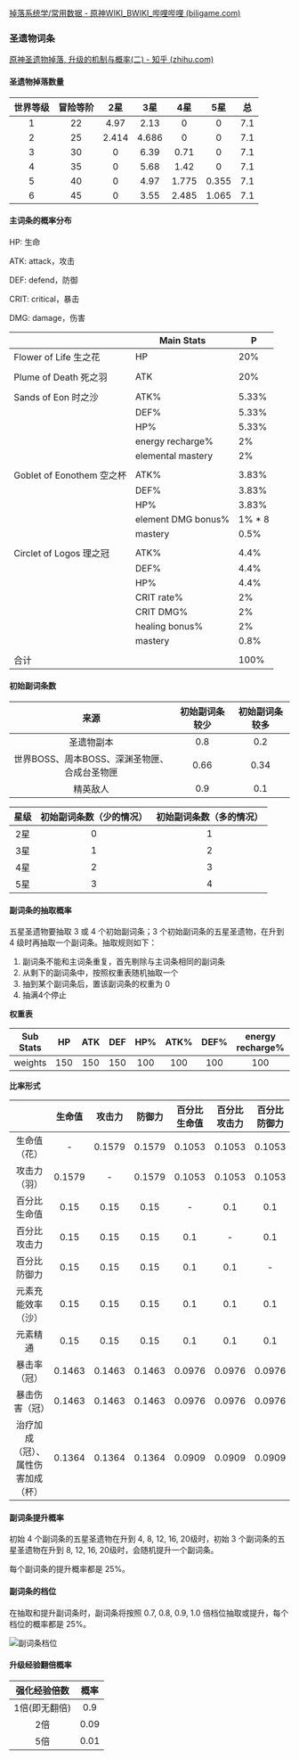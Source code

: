 [掉落系统学/常用数据 - 原神WIKI_BWIKI_哔哩哔哩 (biligame.com)](https://wiki.biligame.com/ys/掉落系统学/常用数据#天赋书副本奖励)

### 圣遗物词条

[原神圣遗物掉落, 升级的机制与概率(二) - 知乎 (zhihu.com)](https://zhuanlan.zhihu.com/p/566981614)



#### 圣遗物掉落数量

| 世界等级 | 冒险等阶 |  2星  |  3星  |  4星  |  5星  |  总  |
| :------: | :------: | :---: | :---: | :---: | :---: | :--: |
|    1     |    22    | 4.97  | 2.13  |   0   |   0   | 7.1  |
|    2     |    25    | 2.414 | 4.686 |   0   |   0   | 7.1  |
|    3     |    30    |   0   | 6.39  | 0.71  |   0   | 7.1  |
|    4     |    35    |   0   | 5.68  | 1.42  |   0   | 7.1  |
|    5     |    40    |   0   | 4.97  | 1.775 | 0.355 | 7.1  |
|    6     |    45    |   0   | 3.55  | 2.485 | 1.065 | 7.1  |



#### 主词条的概率分布

HP: 生命

ATK: attack，攻击

DEF: defend，防御

CRIT: critical，暴击

DMG: damage，伤害



|                           | Main Stats         | P      |
| ------------------------- | ------------------ | ------ |
| Flower of Life 生之花     | HP                 | 20%    |
|                           |                    |        |
| Plume of Death 死之羽     | ATK                | 20%    |
|                           |                    |        |
| Sands of Eon 时之沙       | ATK%               | 5.33%  |
|                           | DEF%               | 5.33%  |
|                           | HP%                | 5.33%  |
|                           | energy recharge%   | 2%     |
|                           | elemental mastery  | 2%     |
|                           |                    |        |
| Goblet of Eonothem 空之杯 | ATK%               | 3.83%  |
|                           | DEF%               | 3.83%  |
|                           | HP%                | 3.83%  |
|                           | element DMG bonus% | 1% * 8 |
|                           | mastery            | 0.5%   |
|                           |                    |        |
| Circlet of Logos 理之冠   | ATK%               | 4.4%   |
|                           | DEF%               | 4.4%   |
|                           | HP%                | 4.4%   |
|                           | CRIT rate%         | 2%     |
|                           | CRIT DMG%          | 2%     |
|                           | healing bonus%     | 2%     |
|                           | mastery            | 0.8%   |
|                           |                    |        |
| 合计                      |                    | 100%   |



#### 初始副词条数

|                     来源                     | 初始副词条较少 | 初始副词条较多 |
| :------------------------------------------: | :------------: | :------------: |
|                  圣遗物副本                  |      0.8       |      0.2       |
| 世界BOSS、周本BOSS、深渊圣物匣、合成台圣物匣 |      0.66      |      0.34      |
|                   精英敌人                   |      0.9       |      0.1       |

| 星级 | 初始副词条数（少的情况） | 初始副词条数（多的情况） |
| :--: | :----------------------: | :----------------------: |
| 2星  |            0             |            1             |
| 3星  |            1             |            2             |
| 4星  |            2             |            3             |
| 5星  |            3             |            4             |



#### 副词条的抽取概率

五星圣遗物要抽取 3 或 4 个初始副词条；3 个初始副词条的五星圣遗物，在升到 4 级时再抽取一个副词条。抽取规则如下：

1. 副词条不能和主词条重复，首先剔除与主词条相同的副词条
2. 从剩下的副词条中，按照权重表随机抽取一个
3. 抽到某个副词条后，置该副词条的权重为 0
4. 抽满4个停止



**权重表**

| Sub Stats |  HP  | ATK  | DEF  | HP%  | ATK% | DEF% | energy recharge% | mastery | CRIT rate% | CRIT DMG% |
| --------- | :--: | :--: | :--: | :--: | :--: | :--: | :--------------: | :-----: | :--------: | :-------: |
| weights   | 150  | 150  | 150  | 100  | 100  | 100  |       100        |   100   |     75     |    75     |



**比率形式**

|                                    | 生命值 | 攻击力 | 防御力 | 百分比生命值 | 百分比攻击力 | 百分比防御力 | 元素充能效率 | 元素精通 | 暴击率 | 暴击伤害 |
| :--------------------------------: | :----: | :----: | :----: | :----------: | :----------: | :----------: | :----------: | :------: | :----: | :------: |
|            生命值（花）            |   -    | 0.1579 | 0.1579 |    0.1053    |    0.1053    |    0.1053    |    0.1053    |  0.1053  | 0.0789 |  0.0789  |
|            攻击力（羽）            | 0.1579 |   -    | 0.1579 |    0.1053    |    0.1053    |    0.1053    |    0.1053    |  0.1053  | 0.0789 |  0.0789  |
|            百分比生命值            |  0.15  |  0.15  |  0.15  |      -       |     0.1      |     0.1      |     0.1      |   0.1    | 0.075  |  0.075   |
|            百分比攻击力            |  0.15  |  0.15  |  0.15  |     0.1      |      -       |     0.1      |     0.1      |   0.1    | 0.075  |  0.075   |
|            百分比防御力            |  0.15  |  0.15  |  0.15  |     0.1      |     0.1      |      -       |     0.1      |   0.1    | 0.075  |  0.075   |
|         元素充能效率（沙）         |  0.15  |  0.15  |  0.15  |     0.1      |     0.1      |     0.1      |      -       |   0.1    | 0.075  |  0.075   |
|              元素精通              |  0.15  |  0.15  |  0.15  |     0.1      |     0.1      |     0.1      |     0.1      |    -     | 0.075  |  0.075   |
|            暴击率（冠）            | 0.1463 | 0.1463 | 0.1463 |    0.0976    |    0.0976    |    0.0976    |    0.0976    |  0.0976  |   -    |  0.0732  |
|           暴击伤害（冠）           | 0.1463 | 0.1463 | 0.1463 |    0.0976    |    0.0976    |    0.0976    |    0.0976    |  0.0976  | 0.0732 |    -     |
| 治疗加成（冠）、属性伤害加成（杯） | 0.1364 | 0.1364 | 0.1364 |    0.0909    |    0.0909    |    0.0909    |    0.0909    |  0.0909  | 0.0682 |  0.0682  |



#### 副词条提升概率

初始 4 个副词条的五星圣遗物在升到 4, 8, 12, 16, 20级时，初始 3 个副词条的五星圣遗物在升到 8, 12, 16, 20级时，会随机提升一个副词条。

每个副词条的提升概率都是 25%。



#### 副词条的档位

在抽取和提升副词条时，副词条将按照 0.7, 0.8, 0.9, 1.0 倍档位抽取或提升，每个档位的概率都是 25%。

![副词条档位](img/%E5%89%AF%E8%AF%8D%E6%9D%A1%E6%A1%A3%E4%BD%8D.jpg)



#### 升级经验翻倍概率

| 强化经验倍数  | 概率 |
| :-----------: | :--: |
| 1倍(即无翻倍) | 0.9  |
|      2倍      | 0.09 |
|      5倍      | 0.01 |